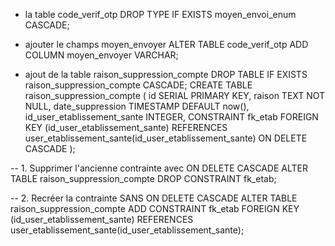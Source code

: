 - la table code_verif_otp
    DROP TYPE IF EXISTS moyen_envoi_enum CASCADE;
    
- ajouter le champs moyen_envoyer
    ALTER TABLE code_verif_otp ADD COLUMN moyen_envoyer VARCHAR;


- ajout de la table raison_suppression_compte
DROP TABLE IF EXISTS raison_suppression_compte CASCADE;
CREATE TABLE raison_suppression_compte (
  id SERIAL PRIMARY KEY,
  raison TEXT NOT NULL,
  date_suppression TIMESTAMP DEFAULT now(),
  id_user_etablissement_sante INTEGER,
  CONSTRAINT fk_etab FOREIGN KEY (id_user_etablissement_sante) REFERENCES user_etablissement_sante(id_user_etablissement_sante) ON DELETE CASCADE
);


-- 1. Supprimer l'ancienne contrainte avec ON DELETE CASCADE
ALTER TABLE raison_suppression_compte DROP CONSTRAINT fk_etab;

-- 2. Recréer la contrainte SANS ON DELETE CASCADE
ALTER TABLE raison_suppression_compte
ADD CONSTRAINT fk_etab
FOREIGN KEY (id_user_etablissement_sante)
REFERENCES user_etablissement_sante(id_user_etablissement_sante);


